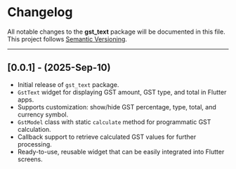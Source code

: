 # Changelog

All notable changes to the **gst_text** package will be documented in this file.  
This project follows [Semantic Versioning](https://semver.org/).

---

## [0.0.1] - (2025-Sep-10)

- Initial release of `gst_text` package.
- `GstText` widget for displaying GST amount, GST type, and total in Flutter apps.
- Supports customization: show/hide GST percentage, type, total, and currency symbol.
- `GstModel` class with static `calculate` method for programmatic GST calculation.
- Callback support to retrieve calculated GST values for further processing.
- Ready-to-use, reusable widget that can be easily integrated into Flutter screens.
